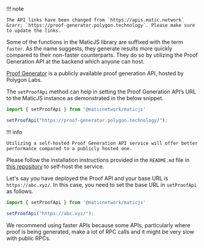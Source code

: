 <!--
---
comments: true
---
-->

!!! note

    The API links have been changed from `https://apis.matic.network` &rarr; `https://proof-generator.polygon.technology`. Please make sure to update the links.

Some of the functions in the MaticJS library are suffixed with the term `faster`. As the name suggests, they generate results more quickly compared to their non-faster counterparts. They do so by utilizing the Proof Generation API at the backend which anyone can host.

[Proof Generator](https://proof-generator.polygon.technology/) is a publicly available proof generation API, hosted by Polygon Labs.

The `setProofApi` method can help in setting the Proof Generation API’s URL to the MaticJS instance as demonstrated in the below snippet.

```js
import { setProofApi } from '@maticnetwork/maticjs'

setProofApi("https://proof-generator.polygon.technology/");
```

!!! info

    Utilizing a self-hosted Proof Generation API service will offer better performance compared to a publicly hosted one.

Please follow the installation instructions provided in the `README.md` file in [this repository](https://github.com/0xPolygon/proof-generation-api) to self-host the service.

Let's say you have deployed the Proof API and your base URL is `https://abc.xyz/`. In this case, you need to set the base URL in `setProofApi` as follows.

```js
import { setProofApi } from '@maticnetwork/maticjs'

setProofApi("https://abc.xyz/");
```

We recommend using faster APIs because some APIs, particularly where proof is being generated, make a lot of RPC calls and it might be very slow with public RPCs.
